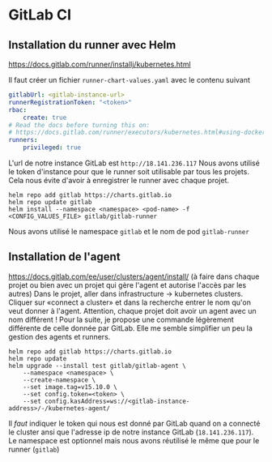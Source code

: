 # GitLab CI

## Installation du runner avec Helm
https://docs.gitlab.com/runner/installj/kubernetes.html

Il faut créer un fichier `runner-chart-values.yaml` avec le contenu suivant
```yaml
gitlabUrl: <gitlab-instance-url>
runnerRegistrationToken: "<token>"
rbac: 
    create: true 
# Read the docs before turning this on: 
# https://docs.gitlab.com/runner/executors/kubernetes.html#using-dockerdind 
runners: 
    privileged: true
```

L'url de notre instance GitLab est `http://18.141.236.117`
Nous avons utilisé le token d'instance pour que le runner soit utilisable par tous les projets.
Cela nous évite d'avoir à enregistrer le runner avec chaque projet.


```shell
helm repo add gitlab https://charts.gitlab.io
helm repo update gitlab
helm install --namespace <namespace> <pod-name> -f <CONFIG_VALUES_FILE> gitlab/gitlab-runner
```
Nous avons utilisé le namespace `gitlab` et le nom de pod `gitlab-runner`

## Installation de l'agent
https://docs.gitlab.com/ee/user/clusters/agent/install/
(à faire dans chaque projet ou bien avec un projet qui gère l'agent et autorise l'accès par les autres)
Dans le projet, aller dans infrastructure -> kubernetes clusters.
Cliquer sur «connect a cluster» et dans la recherche entrer le nom qu'on veut donner à l'agent.
Attention, chaque projet doit avoir un agent avec un nom différent !
Pour la suite, je propose une commande légèrement différente de celle donnée par GitLab.
Elle me semble simplifier un peu la gestion des agents et runners.

```
helm repo add gitlab https://charts.gitlab.io
helm repo update
helm upgrade --install test gitlab/gitlab-agent \
    --namespace <namespace> \
    --create-namespace \
    --set image.tag=v15.10.0 \
    --set config.token=<token> \
    --set config.kasAddress=ws://<gitlab-instance-address>/-/kubernetes-agent/
```

Il *faut* indiquer le token qui nous est donné par GitLab quand on a connecté le cluster
ansi que l'adresse ip de notre instance GitLab (`18.141.236.117`).
Le namespace est optionnel mais nous avons réutilisé le même que pour le runner (`gitlab`)

